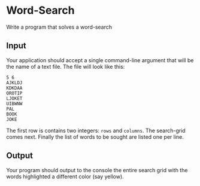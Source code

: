# Word-Search

Write a program that solves a word-search

## Input

Your application should accept a single command-line argument that will be the name of a text file. The file will look like this:

```
5 6
AJKLDJ
KDKDAA
OROTIP
LJOKET
UIBWNW
PAL
BOOK
JOKE
```

The first row is contains two integers: `rows` and `columns`. The search-grid comes next. Finally the list of words to be sought are listed one per line.

## Output

Your program should output to the console the entire search grid with the words highlighted a different color (say yellow).

